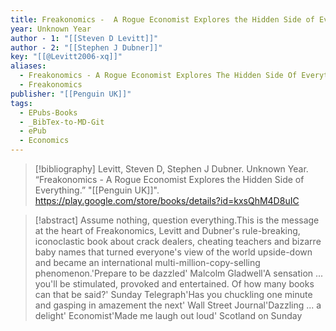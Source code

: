 ```yaml
---
title: Freakonomics -  A Rogue Economist Explores the Hidden Side of Everything
year: Unknown Year
author - 1: "[[Steven D Levitt]]"
author - 2: "[[Stephen J Dubner]]"
key: "[[@Levitt2006-xq]]"
aliases:
  - Freakonomics - A Rogue Economist Explores The Hidden Side Of Everything
  - Freakonomics
publisher: "[[Penguin UK]]"
tags:
  - EPubs-Books
  - _BibTex-to-MD-Git
  - ePub
  - Economics
---
```


> [!bibliography]
> Levitt, Steven D, Stephen J Dubner. Unknown Year. “Freakonomics -  A Rogue Economist Explores the Hidden Side of Everything.” "[[Penguin UK]]". https://play.google.com/store/books/details?id=kxsQhM4D8uIC

> [!abstract]
> Assume nothing, question everything.This is the message at the heart of Freakonomics, Levitt and Dubner's rule-breaking, iconoclastic book about crack dealers, cheating teachers and bizarre baby names that turned everyone's view of the world upside-down and became an international multi-million-copy-selling phenomenon.'Prepare to be dazzled' Malcolm Gladwell'A sensation ... you'll be stimulated, provoked and entertained. Of how many books can that be said?' Sunday Telegraph'Has you chuckling one minute and gasping in amazement the next' Wall Street Journal'Dazzling ... a delight' Economist'Made me laugh out loud' Scotland on Sunday